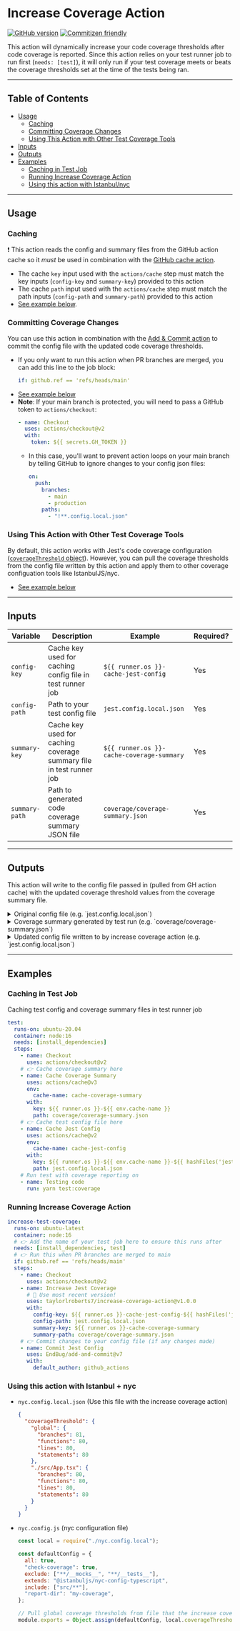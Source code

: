 # Increase Coverage Action

[![GitHub version](https://badge.fury.io/gh/taylorlroberts7%2Fincrease-coverage-action.svg)](https://badge.fury.io/gh/taylorlroberts7%2Fincrease-coverage-action)
[![Commitizen friendly](https://img.shields.io/badge/commitizen-friendly-brightgreen.svg)](http://commitizen.github.io/cz-cli/)

This action will dynamically increase your code coverage thresholds after code coverage is reported. Since this action relies on your test runner job to run first (`needs: [test]`), it will only run if your test coverage meets or beats the coverage thresholds set at the time of the tests being ran.

---

## Table of Contents

- [Usage](#usage)
  - [Caching](#caching)
  - [Committing Coverage Changes](#committing-coverage-changes)
  - [Using This Action with Other Test Coverage Tools](#using-this-action-with-other-test-coverage-tools)
- [Inputs](#inputs)
- [Outputs](#outputs)
- [Examples](#examples)
  - [Caching in Test Job](#caching-in-test-job)
  - [Running Increase Coverage Action](#running-increase-coverage-action)
  - [Using this action with Istanbul/nyc](#using-this-action-with-istanbul--nyc)

---

## Usage

### Caching

❗️ This action reads the config and summary files from the GitHub action cache so it _must_ be used in combination with the [GitHub cache action](https://github.com/actions/cache).

- The cache `key` input used with the `actions/cache` step must match the key inputs (`config-key` and `summary-key`) provided to this action
- The cache `path` input used with the `actions/cache` step must match the path inputs (`config-path` and `summary-path`) provided to this action
- [See example below](#caching-in-test-job).

### Committing Coverage Changes

You can use this action in combination with the [Add & Commit action](https://github.com/EndBug/add-and-commit) to commit the config file with the updated code coverage thresholds.

- If you only want to run this action when PR branches are merged, you can add this line to the job block:
  ```yml
  if: github.ref == 'refs/heads/main'
  ```
- [See example below](#running-increase-coverage-action)
- **Note**: If your main branch is protected, you will need to pass a GitHub token to `actions/checkout`:
  ```yml
  - name: Checkout
    uses: actions/checkout@v2
    with:
      token: ${{ secrets.GH_TOKEN }}
  ```
  - In this case, you'll want to prevent action loops on your main branch by telling GitHub to ignore changes to your config json files:
    ```yml
    on:
      push:
        branches:
          - main
          - production
        paths:
          - "!**.config.local.json"
    ```

### Using This Action with Other Test Coverage Tools

By default, this action works with Jest's code coverage configuration ([`coverageThreshold` object](https://jestjs.io/docs/configuration#coveragethreshold-object)). However, you can pull the coverage thresholds from the config file written by this action and apply them to other coverage configuation tools like IstanbulJS/nyc.

- [See example below](#using-this-action-with-istanbul--nyc)

---

## Inputs

| Variable       | Description                                                         | Example                                   | Required? |
| -------------- | ------------------------------------------------------------------- | ----------------------------------------- | --------- |
| `config-key`   | Cache key used for caching config file in test runner job           | `${{ runner.os }}-cache-jest-config`      | Yes       |
| `config-path`  | Path to your test config file                                       | `jest.config.local.json`                  | Yes       |
| `summary-key`  | Cache key used for caching coverage summary file in test runner job | `${{ runner.os }}-cache-coverage-summary` | Yes       |
| `summary-path` | Path to generated code coverage summary JSON file                   | `coverage/coverage-summary.json`          | Yes       |

---

## Outputs

This action will write to the config file passed in (pulled from GH action cache) with the updated coverage threshold values from the coverage summary file.

<details>
  <summary markdown="span">Original config file (e.g. `jest.config.local.json`)</summary>

```json
{
  "coverageThreshold": {
    "global": {
      "branches": 77,
      "functions": 79,
      "lines": 79,
      "statements": 79
    },
    "./src/App.tsx": {
      "branches": 80,
      "functions": 80,
      "lines": 80,
      "statements": 80
    }
  }
}
```

</details>

<details>
  <summary markdown="span">Coverage summary generated by test run (e.g. `coverage/coverage-summary.json`)</summary>

```json
{
  "total": {
    "lines": {
      "total": 630,
      "covered": 461,
      "skipped": 0,
      "pct": 80
    },
    "statements": {
      "total": 740,
      "covered": 543,
      "skipped": 0,
      "pct": 81
    },
    "functions": {
      "total": 140,
      "covered": 58,
      "skipped": 0,
      "pct": 81
    },
    "branches": {
      "total": 321,
      "covered": 182,
      "skipped": 0,
      "pct": 81
    }
  },
  "/Users/taylorroberts/Documents/academic-portal-host/src/App.tsx": {
    "lines": {
      "total": 9,
      "covered": 8,
      "skipped": 0,
      "pct": 80
    },
    "functions": {
      "total": 1,
      "covered": 1,
      "skipped": 0,
      "pct": 80
    },
    "statements": {
      "total": 10,
      "covered": 9,
      "skipped": 0,
      "pct": 80
    },
    "branches": {
      "total": 4,
      "covered": 2,
      "skipped": 0,
      "pct": 80
    }
  }
}
```

</details>

<details>
  <summary markdown="span">Updated config file written to by increase coverage action (e.g. `jest.config.local.json`)</summary>

```json
{
  "coverageThreshold": {
    "global": {
      "branches": 81,
      "functions": 81,
      "lines": 80,
      "statements": 81
    },
    "./src/App.tsx": {
      "branches": 80,
      "functions": 80,
      "lines": 80,
      "statements": 80
    }
  }
}
```

</details>

---

## Examples

### Caching in Test Job

Caching test config and coverage summary files in test runner job

```yml
test:
  runs-on: ubuntu-20.04
  container: node:16
  needs: [install_dependencies]
  steps:
    - name: Checkout
      uses: actions/checkout@v2
    # 👉 Cache coverage summary here
    - name: Cache Coverage Summary
      uses: actions/cache@v3
      env:
        cache-name: cache-coverage-summary
      with:
        key: ${{ runner.os }}-${{ env.cache-name }}
        path: coverage/coverage-summary.json
    # 👉 Cache test config file here
    - name: Cache Jest Config
      uses: actions/cache@v2
      env:
        cache-name: cache-jest-config
      with:
        key: ${{ runner.os }}-${{ env.cache-name }}-${{ hashFiles('jest.config.local.json') }}
        path: jest.config.local.json
    # Run test with coverage reporting on
    - name: Testing code
      run: yarn test:coverage
```

### Running Increase Coverage Action

```yml
increase-test-coverage:
  runs-on: ubuntu-latest
  container: node:16
  # 👉 Add the name of your test job here to ensure this runs after
  needs: [install_dependencies, test]
  # 👉 Run this when PR branches are merged to main
  if: github.ref == 'refs/heads/main'
  steps:
    - name: Checkout
      uses: actions/checkout@v2
    - name: Increase Jest Coverage
      # 🚨 Use most recent version!
      uses: taylorlroberts7/increase-coverage-action@v1.0.0
      with:
        config-key: ${{ runner.os }}-cache-jest-config-${{ hashFiles('jest.config.local.json') }}
        config-path: jest.config.local.json
        summary-key: ${{ runner.os }}-cache-coverage-summary
        summary-path: coverage/coverage-summary.json
    # 👉 Commit changes to your config file (if any changes made)
    - name: Commit Jest Config
      uses: EndBug/add-and-commit@v7
      with:
        default_author: github_actions
```

### Using this action with Istanbul + nyc

- `nyc.config.local.json` (Use this file with the increase coverage action)

  ```json
  {
    "coverageThreshold": {
      "global": {
        "branches": 81,
        "functions": 80,
        "lines": 80,
        "statements": 80
      },
      "./src/App.tsx": {
        "branches": 80,
        "functions": 80,
        "lines": 80,
        "statements": 80
      }
    }
  }
  ```

- `nyc.config.js` (nyc configuration file)

  ```js
  const local = require("./nyc.config.local");

  const defaultConfig = {
    all: true,
    "check-coverage": true,
    exclude: ["**/__mocks__", "**/__tests__"],
    extends: "@istanbuljs/nyc-config-typescript",
    include: ["src/**"],
    "report-dir": "my-coverage",
  };

  // Pull global coverage thresholds from file that the increase coverage action writes to
  module.exports = Object.assign(defaultConfig, local.coverageThreshold.global);
  ```

